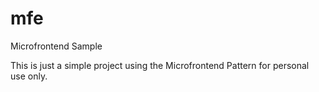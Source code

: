 # mfe
Microfrontend Sample 

This is just a simple project using the Microfrontend Pattern for personal use only.
